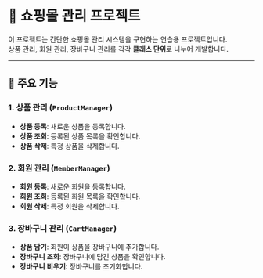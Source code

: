 # 🛒 쇼핑몰 관리 프로젝트

이 프로젝트는 간단한 쇼핑몰 관리 시스템을 구현하는 연습용 프로젝트입니다.  
상품 관리, 회원 관리, 장바구니 관리를 각각 **클래스 단위**로 나누어 개발합니다.

---

## 📌 주요 기능

### 1. 상품 관리 (`ProductManager`)
- **상품 등록**: 새로운 상품을 등록합니다.
- **상품 조회**: 등록된 상품 목록을 확인합니다.
- **상품 삭제**: 특정 상품을 삭제합니다.

### 2. 회원 관리 (`MemberManager`)
- **회원 등록**: 새로운 회원을 등록합니다.
- **회원 조회**: 등록된 회원 목록을 확인합니다.
- **회원 삭제**: 특정 회원을 삭제합니다.

### 3. 장바구니 관리 (`CartManager`)
- **상품 담기**: 회원이 상품을 장바구니에 추가합니다.
- **장바구니 조회**: 장바구니에 담긴 상품을 확인합니다.
- **장바구니 비우기**: 장바구니를 초기화합니다.
